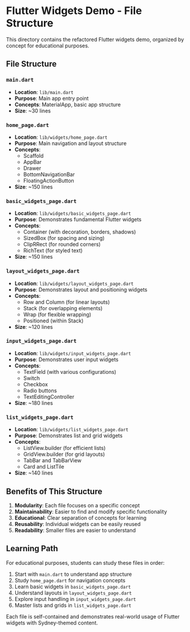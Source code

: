 # Flutter Widgets Demo - File Structure

This directory contains the refactored Flutter widgets demo, organized by concept for educational purposes.

## File Structure

### `main.dart`
- **Location**: `lib/main.dart`
- **Purpose**: Main app entry point
- **Concepts**: MaterialApp, basic app structure
- **Size**: ~30 lines

### `home_page.dart`
- **Location**: `lib/widgets/home_page.dart`
- **Purpose**: Main navigation and layout structure
- **Concepts**: 
  - Scaffold
  - AppBar
  - Drawer
  - BottomNavigationBar
  - FloatingActionButton
- **Size**: ~150 lines

### `basic_widgets_page.dart`
- **Location**: `lib/widgets/basic_widgets_page.dart`
- **Purpose**: Demonstrates fundamental Flutter widgets
- **Concepts**:
  - Container (with decoration, borders, shadows)
  - SizedBox (for spacing and sizing)
  - ClipRRect (for rounded corners)
  - RichText (for styled text)
- **Size**: ~150 lines

### `layout_widgets_page.dart`
- **Location**: `lib/widgets/layout_widgets_page.dart`
- **Purpose**: Demonstrates layout and positioning widgets
- **Concepts**:
  - Row and Column (for linear layouts)
  - Stack (for overlapping elements)
  - Wrap (for flexible wrapping)
  - Positioned (within Stack)
- **Size**: ~120 lines

### `input_widgets_page.dart`
- **Location**: `lib/widgets/input_widgets_page.dart`
- **Purpose**: Demonstrates user input widgets
- **Concepts**:
  - TextField (with various configurations)
  - Switch
  - Checkbox
  - Radio buttons
  - TextEditingController
- **Size**: ~180 lines

### `list_widgets_page.dart`
- **Location**: `lib/widgets/list_widgets_page.dart`
- **Purpose**: Demonstrates list and grid widgets
- **Concepts**:
  - ListView.builder (for efficient lists)
  - GridView.builder (for grid layouts)
  - TabBar and TabBarView
  - Card and ListTile
- **Size**: ~140 lines

## Benefits of This Structure

1. **Modularity**: Each file focuses on a specific concept
2. **Maintainability**: Easier to find and modify specific functionality
3. **Educational**: Clear separation of concepts for learning
4. **Reusability**: Individual widgets can be easily reused
5. **Readability**: Smaller files are easier to understand

## Learning Path

For educational purposes, students can study these files in order:

1. Start with `main.dart` to understand app structure
2. Study `home_page.dart` for navigation concepts
3. Learn basic widgets in `basic_widgets_page.dart`
4. Understand layouts in `layout_widgets_page.dart`
5. Explore input handling in `input_widgets_page.dart`
6. Master lists and grids in `list_widgets_page.dart`

Each file is self-contained and demonstrates real-world usage of Flutter widgets with Sydney-themed content.
